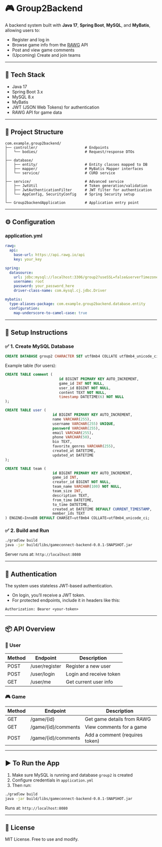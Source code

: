 # 🎮 Group2Backend

A backend system built with **Java 17**, **Spring Boot**, **MySQL**, and **MyBatis**, allowing users to:

- Register and log in
- Browse game info from the [RAWG](https://rawg.io/apidocs) API
- Post and view game comments
- (Upcoming) Create and join teams

---

## 🚀 Tech Stack

- Java 17
- Spring Boot 3.x
- MySQL 8.x
- MyBatis
- JWT (JSON Web Tokens) for authentication
- RAWG API for game data

---

## 📁 Project Structure

```
com.example.group2backend/
├── controller/                      # Endpoints
│   └── bodies/                      # Request/response DTOs
│
├── database/
│   ├── entity/                      # Entity classes mapped to DB
│   ├── mapper/                      # MyBatis Mapper interfaces
│   └── service/                     # CURD service
│
├── service/                         # Advanced service
│   ├── JwtUtil                      # Token generation/validation
│   ├── JwtAuthenticationFilter      # JWT filter for authentication
│   └── AppConfig, SecurityConfig    # Spring Security setup
│
└── Group2backendApplication         # Application entry point
```

---

## ⚙️ Configuration

### application.yml

```yaml
rawg:
  api:
    base-url: https://api.rawg.io/api
    key: your_key

spring:
  datasource:
    url: jdbc:mysql://localhost:3306/group2?useSSL=false&serverTimezone=UTC&characterEncoding=utf8
    username: root
    password: your_password_here
    driver-class-name: com.mysql.cj.jdbc.Driver

mybatis:
  type-aliases-package: com.example.group2backend.database.entity
  configuration:
    map-underscore-to-camel-case: true
```

---

## 🧰 Setup Instructions

### ✅ 1. Create MySQL Database

```sql
CREATE DATABASE group2 CHARACTER SET utf8mb4 COLLATE utf8mb4_unicode_ci;
```

Example table (for users):

```sql
CREATE TABLE comment (
                         id BIGINT PRIMARY KEY AUTO_INCREMENT,
                         game_id INT NOT NULL,
                         user_id BIGINT NOT NULL,
                         content TEXT NOT NULL,
                         timestamp DATETIME(6) NOT NULL
);

CREATE TABLE user (
                      id BIGINT PRIMARY KEY AUTO_INCREMENT,
                      name VARCHAR(255),
                      username VARCHAR(255) UNIQUE,
                      password VARCHAR(255),
                      email VARCHAR(255),
                      phone VARCHAR(50),
                      bio TEXT,
                      favorite_genres VARCHAR(255),
                      created_at DATETIME,
                      updated_at DATETIME
);

CREATE TABLE team (
                      id BIGINT PRIMARY KEY AUTO_INCREMENT,
                      game_id INT,
                      creator_id BIGINT NOT NULL,
                      team_name VARCHAR(100) NOT NULL,
                      team_size INT,
                      description TEXT,
                      from_time DATETIME,
                      to_time DATETIME,
                      created_at DATETIME DEFAULT CURRENT_TIMESTAMP,
                      member_ids TEXT
) ENGINE=InnoDB DEFAULT CHARSET=utf8mb4 COLLATE=utf8mb4_unicode_ci;
```

### ✅ 2. Build and Run

```bash
./gradlew build
java -jar build/libs/gameconnect-backend-0.0.1-SNAPSHOT.jar
```

Server runs at: `http://localhost:8080`

---

## 🔐 Authentication

The system uses stateless JWT-based authentication.

- On login, you’ll receive a JWT token.
- For protected endpoints, include it in headers like this:

```http
Authorization: Bearer <your-token>
```

---

## 📦 API Overview

### 👤 User

| Method | Endpoint           | Description               |
|--------|--------------------|---------------------------|
| POST   | /user/register      | Register a new user       |
| POST   | /user/login         | Login and receive token   |
| GET    | /user/me            | Get current user info     |

### 🎮 Game

| Method | Endpoint                 | Description                     |
|--------|--------------------------|---------------------------------|
| GET    | /game/{id}               | Get game details from RAWG      |
| GET    | /game/{id}/comments      | View comments for a game        |
| POST   | /game/{id}/comments      | Add a comment (requires token)  |

---
## ▶️ To Run the App

1. Make sure MySQL is running and database `group2` is created
2. Configure credentials in `application.yml`
3. Then run:

```bash
./gradlew build
java -jar build/libs/gameconnect-backend-0.0.1-SNAPSHOT.jar
```

Runs at: `http://localhost:8080`

---

## 📄 License

MIT License. Free to use and modify.
